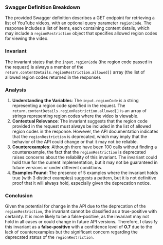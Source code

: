 ### Swagger Definition Breakdown
The provided Swagger definition describes a GET endpoint for retrieving a list of YouTube videos, with an optional query parameter `regionCode`. The response includes a list of items, each containing content details, which may include a `regionRestriction` object that specifies allowed region codes for viewing the video.

### Invariant
The invariant states that the `input.regionCode` (the region code passed in the request) is always a member of the `return.contentDetails.regionRestriction.allowed[]` array (the list of allowed region codes returned in the response).

### Analysis
1. **Understanding the Variables**: The `input.regionCode` is a string representing a region code specified in the request. The `return.contentDetails.regionRestriction.allowed[]` is an array of strings representing region codes where the video is viewable.
2. **Contextual Relevance**: The invariant suggests that the region code provided in the request must always be included in the list of allowed region codes in the response. However, the API documentation indicates that the `regionRestriction` is deprecated, which may imply that the behavior of the API could change or that it may not be reliable.
3. **Counterexamples**: Although there have been 100 calls without finding a counterexample, the fact that the `regionRestriction` is deprecated raises concerns about the reliability of this invariant. The invariant could hold true for the current implementation, but it may not be guaranteed in future versions or under different conditions.
4. **Examples Found**: The presence of 5 examples where the invariant holds true (with 3 distinct examples) suggests a pattern, but it is not definitive proof that it will always hold, especially given the deprecation notice.

### Conclusion
Given the potential for change in the API due to the deprecation of the `regionRestriction`, the invariant cannot be classified as a true-positive with certainty. It is more likely to be a false-positive, as the invariant may not hold in all cases or could change in future API versions. Therefore, I classify this invariant as a **false-positive** with a confidence level of **0.7** due to the lack of counterexamples but the significant concern regarding the deprecated status of the `regionRestriction`.
